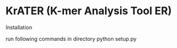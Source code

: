 # KrATER (K-mer Analysis Tool ER)

Installation

run following commands in directory
python setup.py